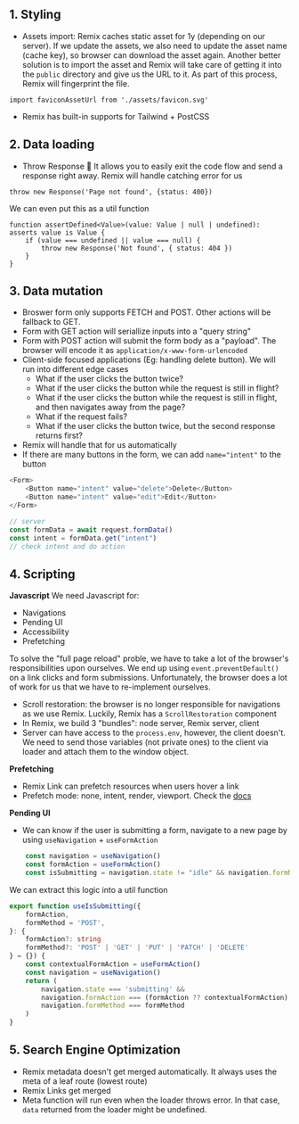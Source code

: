 ## 1. Styling
- Assets import: Remix caches static asset for 1y (depending on our server). If we update the assets, we also need to update the asset name (cache key), so browser can download the asset again. Another better solution is to import the asset and Remix will take care of getting it into the `public` directory and give us the URL to it. As part of this process, Remix will fingerprint the file. 
```
import faviconAssetUrl from './assets/favicon.svg'
```
- Remix has built-in supports for Tailwind + PostCSS
## 2. Data loading
- Throw Response 🤯 It allows you to easily exit the code flow and send a response right away. Remix will handle catching error for us
```
throw new Response('Page not found', {status: 400})
```
We can even put this as a util function
```
function assertDefined<Value>(value: Value | null | undefined): asserts value is Value {
    if (value === undefined || value === null) {
		throw new Response('Not found', { status: 404 })
	}
}
```
## 3. Data mutation
- Broswer form only supports FETCH and POST. Other actions will be fallback to GET.
- Form with GET action will seriallize inputs into a "query string"
- Form with POST action will submit the form body as a "payload". The browser will encode it as `application/x-www-form-urlencoded`
- Client-side focused applications (Eg: handling delete button). We will run into different edge cases
	- What if the user clicks the button twice?
	- What if the user clicks the button while the request is still in flight?
	- What if the user clicks the button while the request is still in flight, and then navigates away from the page?
	- What if the request fails?
	- What if the user clicks the button twice, but the second response returns first?
- Remix will handle that for us automatically
- If there are many buttons in the form, we can add `name="intent"` to the button
```js
<Form>
	<Button name="intent" value="delete">Delete</Button>
	<Button name="intent" value="edit">Edit</Button>
</Form>

// server
const formData = await request.formData()
const intent = formData.get("intent")
// check intent and do action
```

## 4. Scripting
**Javascript**
We need Javascript for: 
- Navigations
- Pending UI
- Accessibility
- Prefetching

To solve the "full page reload" proble, we have to take a lot of the browser's responsibilities upon ourselves. We end up using `event.preventDefault()` on a link clicks and form submissions. Unfortunately, the browser does a lot of work for us that we have to re-implement ourselves. 

- Scroll restoration: the browser is no longer responsible for navigations as we use Remix. Luckily, Remix has a `ScrollRestoration` component
- In Remix, we build 3 "bundles": node server, Remix server, client
- Server can have access to the `process.env`, however, the client doesn't. We need to send those variables (not private ones) to the client via loader and attach them to the window object.

**Prefetching** 
- Remix Link can prefetch resources when users hover a link 
- Prefetch mode: none, intent, render, viewport. Check the [docs](https://remix.run/docs/en/main/components/link#prefetch)

**Pending UI**
- We can know if the user is submitting a form, navigate to a new page by using `useNavigation` + `useFormAction`

```ts
	const navigation = useNavigation()
	const formAction = useFormAction()
	const isSubmitting = navigation.state != "idle" && navigation.formMethod === "POST" && navigation.formAction === formAction
```

We can extract this logic into a util function

```ts
export function useIsSubmitting({
	formAction,
	formMethod = 'POST',
}: {
	formAction?: string
	formMethod?: 'POST' | 'GET' | 'PUT' | 'PATCH' | 'DELETE'
} = {}) {
	const contextualFormAction = useFormAction()
	const navigation = useNavigation()
	return (
		navigation.state === 'submitting' &&
		navigation.formAction === (formAction ?? contextualFormAction) &&
		navigation.formMethod === formMethod
	)
}
```

## 5. Search Engine Optimization
- Remix metadata doesn't get merged automatically. It always uses the meta of a leaf route (lowest route)
- Remix Links get merged
- Meta function will run even when the loader throws error. In that case, `data` returned from the loader might be undefined.